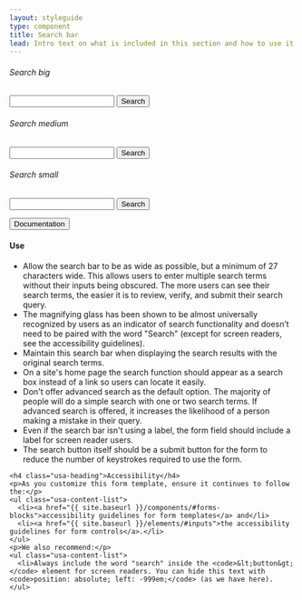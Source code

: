 ```yaml
---
layout: styleguide
type: component
title: Search bar
lead: Intro text on what is included in this section and how to use it. No more than one or two sentences.
---
```


<div class="preview preview-search-bar">

  <h6>Search big</h6>

  <div class="usa-grid">
    <div class="usa-width-one-half">
      <form class="usa-search usa-search-big">
        <div role="search">
          <input type="search" id="search-field-big">
          <button type="submit">
            <span class="usa-search-submit-text">Search</span>
          </button>
        </div>
      </form>
    </div>
  </div>

  <h6>Search medium</h6>

  <div class="usa-grid">
    <div class="usa-width-one-half">
      <form class="usa-search">
        <div role="search">
          <input type="search" id="search-field">
          <button type="submit">
            <span class="usa-search-submit-text">Search</span>
          </button>
        </div>
      </form>
    </div>
  </div>

  <h6>Search small</h6>

  <div class="usa-grid">
    <div class="usa-width-one-half">
      <form class="usa-search usa-search-small">
        <div role="search">
          <input type="search" id="search-field-small">
          <button type="submit">
            <span class="usa-sr-only">Search</span>
          </button>
        </div>
      </form>
    </div>
  </div>
</div>

<div class="usa-accordion-bordered usa-accordion-docs">
  <button class="usa-button-unstyled usa-accordion-button"
      aria-expanded="true" aria-controls="collapsible-0">
    Documentation
  </button>
  <div id="collapsible-0" aria-hidden="false" class="usa-accordion-content">
    <h4 class="usa-heading">Use</h4>
    <ul class="usa-content-list">
      <li>Allow the search bar to be as wide as possible, but a minimum of 27 characters wide. This allows users to enter multiple search terms without their inputs being obscured. The more users can see their search terms, the easier it is to review, verify, and submit their search query.</li>
      <li>The magnifying glass has been shown to be almost universally recognized by users as an indicator of search functionality and doesn’t need to be paired with the word "Search" (except for screen readers, see the accessibility guidelines).</li>
      <li>Maintain this search bar when displaying the search results with the original search terms.</li>
      <li>On a site's home page the search function should appear as a search box instead of a link so users can locate it easily.</li>
      <li>Don't offer advanced search as the default option. The majority of people will do a simple search with one or two search terms. If advanced search is offered, it increases the likelihood of a person making a mistake in their query.</li>
      <li>Even if the search bar isn't using a label, the form field should include a label for screen reader users.</li>
      <li>The search button itself should be a submit button for the form to reduce the number of keystrokes required to use the form.</li>
    </ul>

    <h4 class="usa-heading">Accessibility</h4>
    <p>As you customize this form template, ensure it continues to follow the:</p>
    <ul class="usa-content-list">
      <li><a href="{{ site.baseurl }}/components/#forms-blocks">accessibility guidelines for form templates</a> and</li>
      <li><a href="{{ site.baseurl }}/elements/#inputs">the accessibility guidelines for form controls</a>.</li>
    </ul>
    <p>We also recommend:</p>
    <ul class="usa-content-list">
      <li>Always include the word "search" inside the <code>&lt;button&gt;</code> element for screen readers. You can hide this text with <code>position: absolute; left: -999em;</code> (as we have here).
    </ul>
  </div>
</div>
